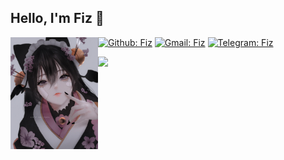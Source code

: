 <h2> Hello, I'm <b>Fiz</b> 👋</h2>
<img align='left' src="https://github.com/mhdhfzz/mhdhfzz/blob/main/shadounei_oc_by_aoiogataartist_ddkndth-fullview.jpg" width="140">

<!-- <img align='right' src="https://github-readme-stats.vercel.app/api/top-langs/?username=muhammad-hafizz&theme=codeSTACKr" width="350"> -->

[![Github: Fiz](https://img.shields.io/github/followers/mhdhfzz?style=social)](https://github.com/mhdhfzz)
[![Gmail: Fiz](https://img.shields.io/badge/Gmail-Fiz-green?style=social&logo=gmail)](mailto:ciafiz111@gmail.com)
[![Telegram: Fiz](https://img.shields.io/badge/Telegram-Fiz-green?style=social&logo=Telegram)](https://t.me/mhafiz_001)
<br>

<img align='left' src="https://github-readme-stats.vercel.app/api?username=mhdhfzz&show_icons=true&theme=codeSTACKr" width="350">

<!--[tema readme stats] -->
<!--https://github.com/anuraghazra/github-readme-stats/blob/master/themes/README.md-->

<!--
**muhammad-hafizz/muhammad-hafizz** is a ✨ _special_ ✨ repository because its `README.md` (this file) appears on your GitHub profile.

Here are some ideas to get you started:

- 🔭 I’m currently working on ...
- 🌱 I’m currently learning ...
- 👯 I’m looking to collaborate on ...
- 🤔 I’m looking for help with ...
- 💬 Ask me about ...
- 📫 How to reach me: ...
- 😄 Pronouns: ...
- ⚡ Fun fact: ...
-->
